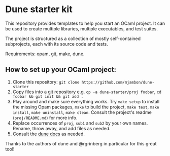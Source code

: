 # Dune starter kit

This repository provides templates to help you start an
OCaml project. It can be used to create multiple libraries, multiple
executables, and test suites.

The project is structured as a collection of mostly self-contained
subprojects, each with its source code and tests.

Requirements: opam, git, make, dune.

## How to set up your OCaml project:

1. Clone this repository:
   `git clone https://github.com/mjambon/dune-starter`
2. Copy files into a git repository e.g.
   `cp -a dune-starter/proj foobar`,
   `cd foobar && git init && git add .`
3. Play around and make sure everything works. Try `make setup`
   to install the missing Opam packages, `make` to build the project,
   `make test`, `make install`, `make uninstall`, `make clean`.
   Consult the project's readme (`proj/README.md`) for more info.
4. Replace occurrences of `proj`, `sub1` and `sub2` by your own names.
   Rename, throw away, and add files as needed.
5. Consult the [dune docs](https://dune.readthedocs.io/) as
   needed.

Thanks to the authors of dune and @rgrinberg in particular for
this great tool!
